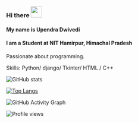 ### Hi there  <img src="https://raw.githubusercontent.com/MartinHeinz/MartinHeinz/master/wave.gif" width="30px">
 #### My name is Upendra Dwivedi
#### I am a Student at NIT Hamirpur, Himachal Pradesh
Passionate about programming.


Skills: Python/ django/ Tkinter/ HTML / C++



![GitHub stats](https://github-readme-stats.vercel.app/api?username=Upendradwivedi&show_icons=true) 
 

[![Top Langs](https://github-readme-stats.vercel.app/api/top-langs/?username=Upendradwivedi)](https://github.com/anuraghazra/github-readme-stats)

 

![GitHub Activity Graph](https://activity-graph.herokuapp.com/graph?username=Upendradwivedi)  

![Profile views](https://gpvc.arturio.dev/Upendradwivedi)  
